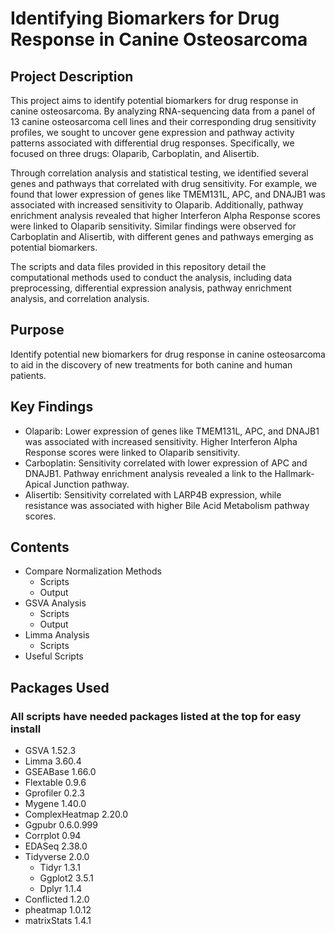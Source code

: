 # Identifying Biomarkers for Drug Response in Canine Osteosarcoma

## Project Description

This project aims to identify potential biomarkers for drug response in canine osteosarcoma. By analyzing RNA-sequencing data from a panel of 13 canine osteosarcoma cell lines and their corresponding drug sensitivity profiles, we sought to uncover gene expression and pathway activity patterns associated with differential drug responses. Specifically, we focused on three drugs: Olaparib, Carboplatin, and Alisertib.

Through correlation analysis and statistical testing, we identified several genes and pathways that correlated with drug sensitivity. For example, we found that lower expression of genes like TMEM131L, APC, and DNAJB1 was associated with increased sensitivity to Olaparib. Additionally, pathway enrichment analysis revealed that higher Interferon Alpha Response scores were linked to Olaparib sensitivity. Similar findings were observed for Carboplatin and Alisertib, with different genes and pathways emerging as potential biomarkers.

The scripts and data files provided in this repository detail the computational methods used to conduct the analysis, including data preprocessing, differential expression analysis, pathway enrichment analysis, and correlation analysis.

## Purpose 

Identify potential new biomarkers for drug response in canine osteosarcoma to aid in the discovery of new treatments for both canine and human patients.


## Key Findings

* Olaparib: Lower expression of genes like TMEM131L, APC, and DNAJB1 was associated with increased sensitivity. Higher Interferon Alpha Response scores were linked to Olaparib sensitivity.
* Carboplatin: Sensitivity correlated with lower expression of APC and DNAJB1. Pathway enrichment analysis revealed a link to the Hallmark-Apical Junction pathway.
* Alisertib: Sensitivity correlated with LARP4B expression, while resistance was associated with higher Bile Acid Metabolism pathway scores.

## Contents
* Compare Normalization Methods
  * Scripts
  * Output
* GSVA Analysis
  * Scripts
  * Output
* Limma Analysis
  * Scripts
* Useful Scripts

## Packages Used 
### All scripts have needed packages listed at the top for easy install
* GSVA 1.52.3
* Limma 3.60.4
* GSEABase 1.66.0
* Flextable 0.9.6
* Gprofiler 0.2.3
* Mygene 1.40.0
* ComplexHeatmap 2.20.0
* Ggpubr 0.6.0.999
* Corrplot 0.94
* EDASeq 2.38.0
* Tidyverse 2.0.0
  * Tidyr 1.3.1
  * Ggplot2 3.5.1
  * Dplyr 1.1.4
* Conflicted 1.2.0
* pheatmap 1.0.12
* matrixStats 1.4.1

